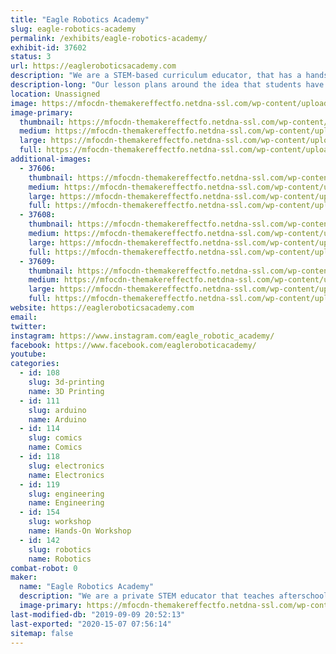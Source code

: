 ```yaml
---
title: "Eagle Robotics Academy"
slug: eagle-robotics-academy
permalink: /exhibits/eagle-robotics-academy/
exhibit-id: 37602
status: 3
url: https://eagleroboticsacademy.com
description: "We are a STEM-based curriculum educator, that has a hands-on approach to education by teaching and building robots that students get to keep and take home.  "
description-long: "Our lesson plans around the idea that students have fun while they learn, by building robots that they keep and take home. Children tend to retain information better when they see a benefit, in this case, a reward i.e. the robot. "
location: Unassigned
image: https://mfocdn-themakereffectfo.netdna-ssl.com/wp-content/uploads/2019/09/QMHO9673-435x1024.jpg
image-primary:
  thumbnail: https://mfocdn-themakereffectfo.netdna-ssl.com/wp-content/uploads/2019/09/QMHO9673-150x150.jpg
  medium: https://mfocdn-themakereffectfo.netdna-ssl.com/wp-content/uploads/2019/09/QMHO9673-128x300.jpg
  large: https://mfocdn-themakereffectfo.netdna-ssl.com/wp-content/uploads/2019/09/QMHO9673-435x1024.jpg
  full: https://mfocdn-themakereffectfo.netdna-ssl.com/wp-content/uploads/2019/09/QMHO9673.jpg
additional-images:
  - 37606:
    thumbnail: https://mfocdn-themakereffectfo.netdna-ssl.com/wp-content/uploads/2019/09/XPNK6478-150x150.jpg
    medium: https://mfocdn-themakereffectfo.netdna-ssl.com/wp-content/uploads/2019/09/XPNK6478-300x300.jpg
    large: https://mfocdn-themakereffectfo.netdna-ssl.com/wp-content/uploads/2019/09/XPNK6478-1024x1024.jpg
    full: https://mfocdn-themakereffectfo.netdna-ssl.com/wp-content/uploads/2019/09/XPNK6478.jpg
  - 37608:
    thumbnail: https://mfocdn-themakereffectfo.netdna-ssl.com/wp-content/uploads/2019/09/IMG_5121-150x150.jpg
    medium: https://mfocdn-themakereffectfo.netdna-ssl.com/wp-content/uploads/2019/09/IMG_5121-225x300.jpg
    large: https://mfocdn-themakereffectfo.netdna-ssl.com/wp-content/uploads/2019/09/IMG_5121-768x1024.jpg
    full: https://mfocdn-themakereffectfo.netdna-ssl.com/wp-content/uploads/2019/09/IMG_5121.jpg
  - 37609:
    thumbnail: https://mfocdn-themakereffectfo.netdna-ssl.com/wp-content/uploads/2019/09/2019-08-17-14.05.01-150x150.jpg
    medium: https://mfocdn-themakereffectfo.netdna-ssl.com/wp-content/uploads/2019/09/2019-08-17-14.05.01-225x300.jpg
    large: https://mfocdn-themakereffectfo.netdna-ssl.com/wp-content/uploads/2019/09/2019-08-17-14.05.01-768x1024.jpg
    full: https://mfocdn-themakereffectfo.netdna-ssl.com/wp-content/uploads/2019/09/2019-08-17-14.05.01.jpg
website: https://eagleroboticsacademy.com
email: 
twitter: 
instagram: https://www.instagram.com/eagle_robotic_academy/
facebook: https://www.facebook.com/eagleroboticacademy/
youtube: 
categories:
  - id: 108
    slug: 3d-printing
    name: 3D Printing
  - id: 111
    slug: arduino
    name: Arduino
  - id: 114
    slug: comics
    name: Comics
  - id: 118
    slug: electronics
    name: Electronics
  - id: 119
    slug: engineering
    name: Engineering
  - id: 154
    slug: workshop
    name: Hands-On Workshop
  - id: 142
    slug: robotics
    name: Robotics
combat-robot: 0
maker:
  name: "Eagle Robotics Academy"
  description: "We are a private STEM educator that teaches afterschool programs in three OCPS as well as our office on Saturdays in Orlando. All STEM robotic class include a robot students take home. We Teach block programming classes like Sketch and Microbit as well as 3D print, build and make our own robots."
  image-primary: https://mfocdn-themakereffectfo.netdna-ssl.com/wp-content/uploads/2019/09/EAGLE-STEMA-1-2-300x116.png
last-modified-db: "2019-09-09 20:52:13"
last-exported: "2020-15-07 07:56:14"
sitemap: false
---
```

